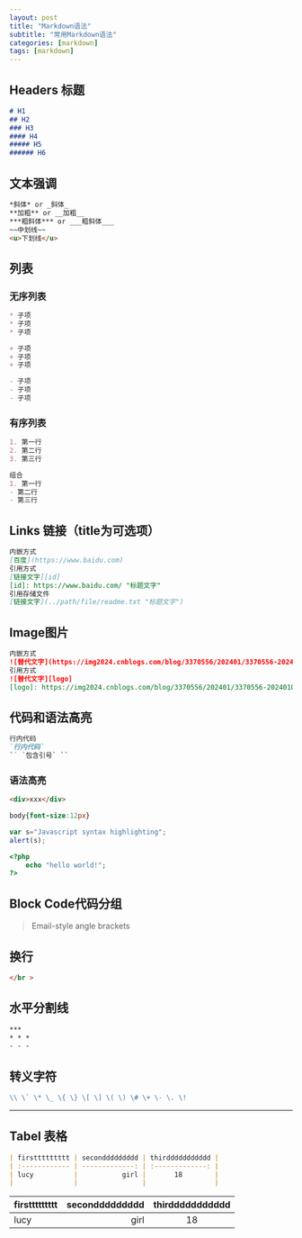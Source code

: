 ```yaml
---
layout: post
title: "Markdown语法"
subtitle: "常用Markdown语法"  
categories: [markdown]
tags: [markdown]  
---
```



## Headers 标题
```markdown
# H1
## H2
### H3
#### H4
##### H5
###### H6
```

## 文本强调
```markdown
*斜体* or _斜体_
**加粗** or __加粗__
***粗斜体*** or ___粗斜体___
~~中划线~~  
<u>下划线</u>
```

## 列表

### 无序列表
```markdown
* 子项
* 子项
* 子项

+ 子项
+ 子项
+ 子项

- 子项
- 子项
- 子项
```

### 有序列表
```markdown
1. 第一行
2. 第二行
3. 第三行

组合
1. 第一行
- 第二行
- 第三行
```

## Links 链接（title为可选项）

```markdown
内嵌方式 
[百度](https://www.baidu.com)
引用方式 
[链接文字][id]
[id]: https://www.baidu.com/ "标题文字"
引用存储文件
[链接文字](../path/file/readme.txt "标题文字")
```


## Image图片
```markdown
内嵌方式
![替代文字](https://img2024.cnblogs.com/blog/3370556/202401/3370556-20240109213831570-139775648.png "标题文字")
引用方式
![替代文字][logo]
[logo]: https://img2024.cnblogs.com/blog/3370556/202401/3370556-20240109213831570-139775648.png "标题文字"
```

## 代码和语法高亮
```markdown
行内代码
`行内代码`
`` `包含引号` ``
```

### 语法高亮
```html
<div>xxx</div>
```
```css
body{font-size:12px}
```
```javascript
var s="Javascript syntax highlighting";
alert(s);
```
```php
<?php
	echo "hello world!";
?>
```
## Block Code代码分组
> Email-style angle brackets

## 换行
```markdown
</br >
```
## 水平分割线
```markdown
***
* * *
- - -
```
## 转义字符
```markdown
\\ \` \* \_ \{ \} \[ \] \( \) \# \+ \- \. \!
```

***
## Tabel  表格
```markdown
| firsttttttttt | seconddddddddd | thirddddddddddd |
| :------------ | -------------: | :-------------: |
| lucy          |           girl |       18        |
|               |                |                 |
```

| firsttttttttt | seconddddddddd | thirddddddddddd |
| :------------ | -------------: | :-------------: |
| lucy          |           girl |       18        |


